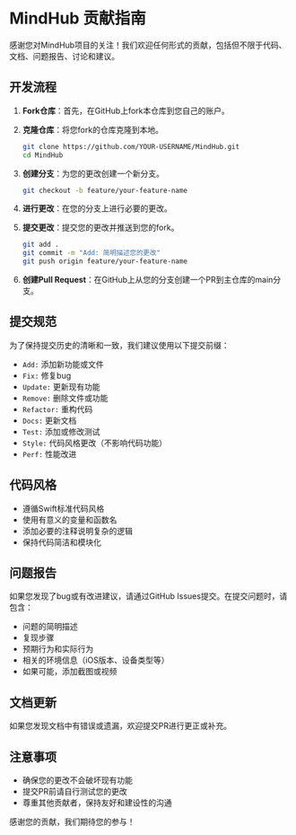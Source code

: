 # MindHub 贡献指南

感谢您对MindHub项目的关注！我们欢迎任何形式的贡献，包括但不限于代码、文档、问题报告、讨论和建议。

## 开发流程

1. **Fork仓库**：首先，在GitHub上fork本仓库到您自己的账户。

2. **克隆仓库**：将您fork的仓库克隆到本地。
   ```bash
   git clone https://github.com/YOUR-USERNAME/MindHub.git
   cd MindHub
   ```

3. **创建分支**：为您的更改创建一个新分支。
   ```bash
   git checkout -b feature/your-feature-name
   ```

4. **进行更改**：在您的分支上进行必要的更改。

5. **提交更改**：提交您的更改并推送到您的fork。
   ```bash
   git add .
   git commit -m "Add: 简明描述您的更改"
   git push origin feature/your-feature-name
   ```

6. **创建Pull Request**：在GitHub上从您的分支创建一个PR到主仓库的main分支。

## 提交规范

为了保持提交历史的清晰和一致，我们建议使用以下提交前缀：

- `Add:` 添加新功能或文件
- `Fix:` 修复bug
- `Update:` 更新现有功能
- `Remove:` 删除文件或功能
- `Refactor:` 重构代码
- `Docs:` 更新文档
- `Test:` 添加或修改测试
- `Style:` 代码风格更改（不影响代码功能）
- `Perf:` 性能改进

## 代码风格

- 遵循Swift标准代码风格
- 使用有意义的变量和函数名
- 添加必要的注释说明复杂的逻辑
- 保持代码简洁和模块化

## 问题报告

如果您发现了bug或有改进建议，请通过GitHub Issues提交。在提交问题时，请包含：

- 问题的简明描述
- 复现步骤
- 预期行为和实际行为
- 相关的环境信息（iOS版本、设备类型等）
- 如果可能，添加截图或视频

## 文档更新

如果您发现文档中有错误或遗漏，欢迎提交PR进行更正或补充。

## 注意事项

- 确保您的更改不会破坏现有功能
- 提交PR前请自行测试您的更改
- 尊重其他贡献者，保持友好和建设性的沟通

感谢您的贡献，我们期待您的参与！ 